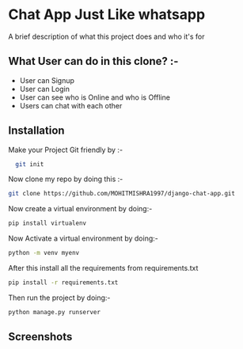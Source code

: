
# Chat App Just Like whatsapp

A brief description of what this project does and who it's for




## What User can do in this clone? :-

 - User can Signup
 - User can Login
 - User can see who is Online and who is Offline
 - Users can chat with each other




## Installation

Make your Project Git friendly by :-

```bash
  git init
```

Now clone my repo by doing this :-

```bash
git clone https://github.com/MOHITMISHRA1997/django-chat-app.git
```


Now create a virtual environment by doing:-

```bash
pip install virtualenv
```

Now Activate a virtual environment by doing:-

```bash
python -m venv myenv
```

After this install all the requirements from requirements.txt

```bash
pip install -r requirements.txt
```

Then run the project by doing:-

```bash
python manage.py runserver
```

## Screenshots 

